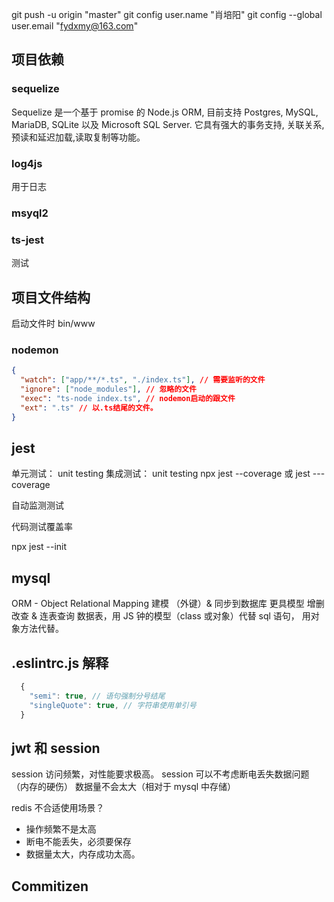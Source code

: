 git push -u origin "master"
git config user.name "肖培阳"
git config --global user.email "fydxmy@163.com"

## 项目依赖

### sequelize

Sequelize 是一个基于 promise 的 Node.js ORM, 目前支持 Postgres, MySQL, MariaDB, SQLite 以及 Microsoft SQL Server. 它具有强大的事务支持, 关联关系, 预读和延迟加载,读取复制等功能。

### log4js

用于日志

### msyql2

### ts-jest

测试

## 项目文件结构

启动文件时 bin/www

### nodemon

```json
{
  "watch": ["app/**/*.ts", "./index.ts"], // 需要监听的文件
  "ignore": ["node_modules"], // 忽略的文件
  "exec": "ts-node index.ts", // nodemon启动的跟文件
  "ext": ".ts" // 以.ts结尾的文件。
}
```

## jest

单元测试： unit testing
集成测试： unit testing
npx jest --coverage
或
jest ---coverage

自动监测测试

代码测试覆盖率

npx jest --init

## mysql

ORM - Object Relational Mapping
建模 （外键）& 同步到数据库
更具模型 增删改查 & 连表查询
数据表，用 JS 钟的模型（class 或对象）代替
sql 语句， 用对象方法代替。

## .eslintrc.js 解释

```js
  {
    "semi": true, // 语句强制分号结尾
    "singleQuote": true, // 字符串使用单引号
  }
```

## jwt 和 session

session 访问频繁，对性能要求极高。
session 可以不考虑断电丢失数据问题（内存的硬伤）
数据量不会太大（相对于 mysql 中存储）

redis 不合适使用场景？

- 操作频繁不是太高
- 断电不能丢失，必须要保存
- 数据量太大，内存成功太高。

## Commitizen
